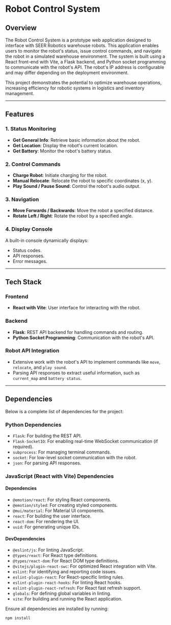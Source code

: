 # Robot Control System

## Overview

The Robot Control System is a prototype web application designed to interface with SEER Robotics warehouse robots. This application enables users to monitor the robot's status, issue control commands, and navigate the robot in a simulated warehouse environment. The system is built using a React front-end with Vite, a Flask backend, and Python socket programming to communicate with the robot's API. The robot's IP address is configurable and may differ depending on the deployment environment.

This project demonstrates the potential to optimize warehouse operations, increasing efficiency for robotic systems in logistics and inventory management.

---

## Features

### **1. Status Monitoring**

- **Get General Info**: Retrieve basic information about the robot.
- **Get Location**: Display the robot's current location.
- **Get Battery**: Monitor the robot's battery status.

### **2. Control Commands**

- **Charge Robot**: Initiate charging for the robot.
- **Manual Relocate**: Relocate the robot to specific coordinates (x, y).
- **Play Sound / Pause Sound**: Control the robot's audio output.

### **3. Navigation**

- **Move Forwards / Backwards**: Move the robot a specified distance.
- **Rotate Left / Right**: Rotate the robot by a specified angle.

### **4. Display Console**

A built-in console dynamically displays:

- Status codes.
- API responses.
- Error messages.

---

## Tech Stack

### **Frontend**

- **React with Vite**: User interface for interacting with the robot.

### **Backend**

- **Flask**: REST API backend for handling commands and routing.
- **Python Socket Programming**: Communication with the robot's API.

### **Robot API Integration**

- Extensive work with the robot's API to implement commands like `move`, `relocate`, and `play sound`.
- Parsing API responses to extract useful information, such as `current_map` and `battery status`.

---

## Dependencies

Below is a complete list of dependencies for the project:

### **Python Dependencies**

- `Flask`: For building the REST API.
- `Flask-SocketIO`: For enabling real-time WebSocket communication (if required).
- `subprocess`: For managing terminal commands.
- `socket`: For low-level socket communication with the robot.
- `json`: For parsing API responses.

### **JavaScript (React with Vite) Dependencies**

#### **Dependencies**

- `@emotion/react`: For styling React components.
- `@emotion/styled`: For creating styled components.
- `@mui/material`: For Material UI components.
- `react`: For building the user interface.
- `react-dom`: For rendering the UI.
- `uuid`: For generating unique IDs.

#### **DevDependencies**

- `@eslint/js`: For linting JavaScript.
- `@types/react`: For React type definitions.
- `@types/react-dom`: For React DOM type definitions.
- `@vitejs/plugin-react-swc`: For optimized React integration with Vite.
- `eslint`: For identifying and reporting code issues.
- `eslint-plugin-react`: For React-specific linting rules.
- `eslint-plugin-react-hooks`: For linting React hooks.
- `eslint-plugin-react-refresh`: For React fast refresh support.
- `globals`: For defining global variables in linting.
- `vite`: For building and running the React application.

Ensure all dependencies are installed by running:

```bash
npm install
